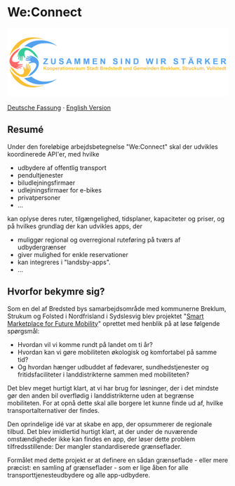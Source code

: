 # We:Connect

![BBSV](assets/logo_transparent-2048x635.png)

[Deutsche Fassung](README-de.md) · [English Version](README.md)

## Resumé

Under den foreløbige arbejdsbetegnelse "We:Connect" skal der udvikles koordinerede API'er, med hvilke

* udbydere af offentlig transport
* pendultjenester
* biludlejningsfirmaer
* udlejningsfirmaer for e-bikes
* privatpersoner
* ...

kan oplyse deres ruter, tilgængelighed, tidsplaner, kapaciteter og priser, og på hvilkes grundlag der kan udvikles apps,
der

* muliggør regional og overregional ruteføring på tværs af udbydergrænser
* giver mulighed for enkle reservationer
* kan integreres i "landsby-apps".
* ...

## Hvorfor bekymre sig?

Som en del af Bredsted bys samarbejdsområde med kommunerne Breklum, Strukum og Folsted i Nordfrisland i Sydslesvig blev
projektet "[Smart Marketplace for Future Mobility](https://www.smarter-marktplatz-bredstedt.de/)" oprettet med henblik
på at løse følgende spørgsmål:

* Hvordan vil vi komme rundt på landet om ti år?
* Hvordan kan vi gøre mobiliteten økologisk og komfortabel på samme tid?
* Og hvordan hænger udbuddet af fødevarer, sundhedstjenester og fritidsfaciliteter i landdistrikterne sammen med
  mobiliteten?

Det blev meget hurtigt klart, at vi har brug for løsninger, der i det mindste gør den anden bil overflødig i
landdistrikterne uden at begrænse mobiliteten. For at opnå dette skal alle borgere let kunne finde ud af, hvilke
transportalternativer der findes.

Den oprindelige idé var at skabe en app, der opsummerer de regionale tilbud. Det blev imidlertid hurtigt klart, at der
under de nuværende omstændigheder ikke kan findes en app, der løser dette problem tilfredsstillende: Der mangler
standardiserede grænseflader.

Formålet med dette projekt er at definere en sådan grænseflade - eller mere præcist: en samling af grænseflader - som er
lige åben for alle transporttjenesteudbydere og alle app-udbydere.
